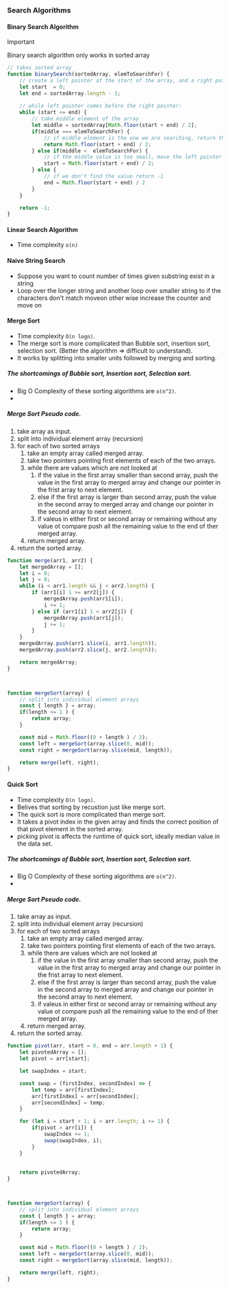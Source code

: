 ### Search Algorithms

#### Binary Search Algorithm
> [!IMPORTANT]
> Binary search algorithm only works in sorted array

```javascript
// takes sorted array
function binarySearch(sortedArray, elemToSearchFor) {
    // create a left pointer at the start of the array, and a right pointer at the end of the array.
    let start  = 0;
    let end = sortedArray.length - 1;
    
    // while left pointer comes before the right pointer:
    while (start <= end) {
        // take middle element of the array
        let middle = sortedArray[Math.floor(start + end) / 2];
        if(middle === elemToSearchFor) {
            // if middle element is the one we are searching, return the index.
            return Math.floor(start + end) / 2;
        } else if(middle <  elemToSearchFor) {
            // if the middle value is too small, move the left pointer up.
            start = Math.floor(start + end) / 2; 
        } else {
            // if we don't find the value return -1
            end = Math.floor(start + end) / 2
        }
    }

    return -1;
}
```



#### Linear Search Algorithm
- Time complexity `o(n)`



#### Naive String Search
- Suppose you want to count number of times given substring exist in a string
- Loop over the longer string and another loop over smaller string to if the characters don't match moveon other wise increase the counter and move on




#### Merge Sort
- Time complexity `O(n logn)`.
- The merge sort is more complicated than Bubble sort, insertion sort, selection sort. (Better the algorithm => difficult to understand).
- It works by splitting into smaller units followed by merging and sorting.
##### The shortcomings of Bubble sort, Insertion sort, Selection sort.
- Big O Complexity of these sorting algorithms are `o(n^2)`.
- 

##### Merge Sort Pseudo code.
1. take array as input.
1. split into individual element array (recursion)
1. for each of two sorted arrays
    1. take an empty array called merged array.
    1. take two pointers pointing first elements of each of the two arrays.
    1. while there are values which are not looked at
        1. if the value in the first array smaller than second array, push the value in the first array to merged array and change our pointer in the frist array to next element.
        1. else if the first array is larger than second array, push the value in the second array to merged array and change our pointer in the second array to next element.
        1. if valeus in either first or second array or remaining without any value ot compare push all the remaining value to the end of ther merged array.
    1. return merged array.
1. return the sorted array.

```javascript
function merge(arr1, arr2) {
    let mergedArray = [];
    let i = 0;
    let j = 0;
    while (i < arr1.length && j < arr2.length) {
        if (arr1[i] 1 >= arr2[j]) {
            mergedArray.push(arr1[i]);
            i += 1;
        } else if (arr1[i] 1 < arr2[j]) {
            mergedArray.push(arr1[j]);
            j += 1;
        }
    }
    mergedArray.push(arr1.slice(i, arr1.length));
    mergedArray.push(arr2.slice(j, arr2.length));

    return mergedArray;
}



function mergeSort(array) {
    // split into individual element arrays
    const { length } = array;
    if(length <= 1 ) {
        return array;
    }

    const mid = Math.floor((0 + length ) / 2);
    const left = mergeSort(array.slice(0, mid));
    const right = mergeSort(array.slice(mid, length));

    return merge(left, right);
} 
```



#### Quick Sort
- Time complexity `O(n logn)`.
- Belives that sorting by recustion just like merge sort.
- The quick sort is more complicated than merge sort.
- It takes a pivot index in the given array and finds the correct position of that pivot element in the sorted array.
- picking pivot is affects the runtime of quick sort, ideally median value in the data set.
##### The shortcomings of Bubble sort, Insertion sort, Selection sort.
- Big O Complexity of these sorting algorithms are `o(n^2)`.
- 

##### Merge Sort Pseudo code.
1. take array as input.
1. split into individual element array (recursion)
1. for each of two sorted arrays
    1. take an empty array called merged array.
    1. take two pointers pointing first elements of each of the two arrays.
    1. while there are values which are not looked at
        1. if the value in the first array smaller than second array, push the value in the first array to merged array and change our pointer in the frist array to next element.
        1. else if the first array is larger than second array, push the value in the second array to merged array and change our pointer in the second array to next element.
        1. if valeus in either first or second array or remaining without any value ot compare push all the remaining value to the end of ther merged array.
    1. return merged array.
1. return the sorted array.

```javascript
function pivot(arr, start = 0, end = arr.length + 1) {
    let pivotedArray = [];
    let pivot = arr[start];

    let swapIndex = start;

    const swap = (firstIndex, secondIndex) => {
        let temp = arr[firstIndex];
        arr[firstIndex] = arr[secondIndex];
        arr[secondIndex] = temp;
    }

    for (let i = start + 1; i < arr.length; i += 1) {
        if(pivot > arr[i]) {
            swapIndex += 1;
            swap(swapIndex, i);
        }
    }
    
    
    return pivotedArray;
}



function mergeSort(array) {
    // split into individual element arrays
    const { length } = array;
    if(length <= 1 ) {
        return array;
    }

    const mid = Math.floor((0 + length ) / 2);
    const left = mergeSort(array.slice(0, mid));
    const right = mergeSort(array.slice(mid, length));

    return merge(left, right);
} 
```

